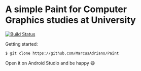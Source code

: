 # A simple Paint for Computer Graphics studies at University

[![Build Status](https://travis-ci.org/MarcusAdriano/Paint.svg?branch=master)](https://travis-ci.org/MarcusAdriano/Paint)

Getting started:

```bash
$ git clone https://github.com/MarcusAdriano/Paint
```

Open it on Android Studio and be happy :smile:
